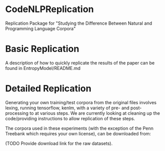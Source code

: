 # CodeNLPReplication
Replication Package for "Studying the Difference Between Natural and Programming Language Corpora"

# Basic Replication
A description of how to quickly replicate the results of the paper can be found in EntropyModel/README.md

# Detailed Replication
Generating your own training/test corpora from the original files involves lexing, running tensorflow, kenlm, with a variety of pre- and post-processing to at various steps.  We are currently looking at cleaning up the code/providing instructions to allow replication of these steps.

The corpora used in these experiments (with the exception of the Penn Treebank which requires your own license), can be downloaded from:

(TODO Provide download link for the raw datasets).

